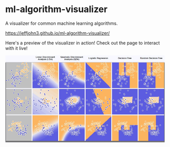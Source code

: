 # ml-algorithm-visualizer
A visualizer for common machine learning algorithms.  

https://jeffjohn3.github.io/ml-algorithm-visualizer/

Here's a preview of the visualizer in action! Check out the page to interact with it live! 

![Image preview](imgs/visualizer.jpg) 
